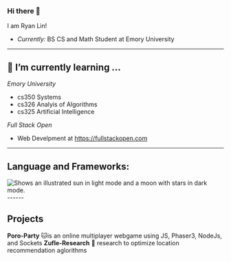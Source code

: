 ### Hi there 👋

I am Ryan Lin!
 - <i>Currently:</i> BS CS and Math Student at Emory University

------ 
<h2>🌱 I’m currently learning ...</h2>

_Emory University_
  - cs350 Systems
  - cs326 Analyis of Algorithms
  - cs325 Artificial Intelligence

_Full Stack Open_
  - Web Develpment at https://fullstackopen.com

------

<h2>Language and Frameworks:</h2>
<picture>
  <source media="(prefers-color-scheme: dark)" srcset="https://user-images.githubusercontent.com/25423296/163456776-7f95b81a-f1ed-45f7-b7ab-8fa810d529fa.png">
  <source media="(prefers-color-scheme: light)" srcset="https://user-images.githubusercontent.com/25423296/163456779-a8556205-d0a5-45e2-ac17-42d089e3c3f8.png">
  <img alt="Shows an illustrated sun in light mode and a moon with stars in dark mode." src="https://user-images.githubusercontent.com/25423296/163456779-a8556205-d0a5-45e2-ac17-42d089e3c3f8.png">
</picture>
------
<h2> Projects </h2>

__Poro-Party__ 🐱is an online multiplayer webgame using JS, Phaser3, NodeJs, and Sockets
__Zufle-Research__ 🔭 research to optimize location recommendation aglorithms


<!--
**rlyn122/rlyn122** is a ✨ _special_ ✨ repository because its `README.md` (this file) appears on your GitHub profile.

Here are some ideas to get you started:

- 🔭 I’m currently working on ...
- 🌱 I’m currently learning ...
- 👯 I’m looking to collaborate on ...
- 🤔 I’m looking for help with ...
- 💬 Ask me about ...
- 📫 How to reach me: ...
- 😄 Pronouns: ...
- ⚡ Fun fact: ...
-->

